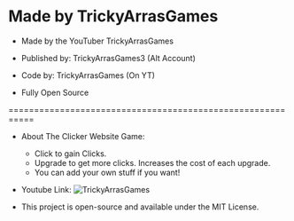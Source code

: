 # Made by TrickyArrasGames


- Made by the YouTuber TrickyArrasGames
- Published by: TrickyArrasGames3 (Alt Account)
- Code by: TrickyArrasGames (On YT)

  
- Fully Open Source
  
===========================================================
- About The Clicker Website Game:
  - Click to gain Clicks.
  - Upgrade to get more clicks. Increases the cost of each upgrade.
  - You can add your own stuff if you want!

- Youtube Link: ![TrickyArrasGames](https://www.youtube.com/channel/UCMqZAjUGGDWusw81NFzHemg)
- This project is open-source and available under the MIT License.
